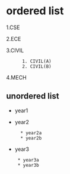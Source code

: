 # ordered list
 1.CSE
 
 2.ECE
 
 3.CIVIL
  
          1. CIVIL(A)
          2. CIVIL(B)
   
4.MECH
    
    
 ## unordered list
 
 - year1
 - year2
 
         * year2a
         * year2b
         
    
 - year3
 
        * year3a
        * year3b
        
   
